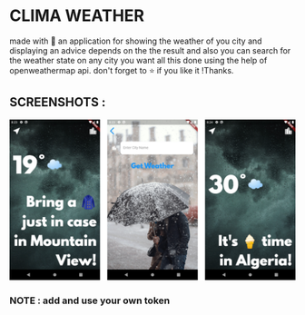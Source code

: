 # CLIMA WEATHER 

made with 🧡 an application for showing the weather of you city and displaying 
an advice depends on the the result and also you can search for the weather state on any city you want 
all this done using the help of openweathermap api.
don't forget to ⭐ if you like it !Thanks.

## SCREENSHOTS :
<img src="screenshots/1.png"/>

### NOTE : add and use your own token
